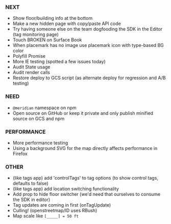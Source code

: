 ### NEXT

- Show floor/building info at the bottom
- Make a new hidden page with copy/paste API code
- Try having someone else on the team dogfooding the SDK in the Editor (tag monitoring page)
- Touch BROKEN on Surface Book
- When placemark has no image use placemark icon with type-based BG color
- Polyfill Promise
- More IE testing (spotted a few issues today)
- Audit State usage
- Audit render calls
- Restore deploy to GCS script (as alternate deploy for regression and A/B testing)

### NEED

- `@meridian` namespace on npm
- Open source on GitHub or keep it private and only publish minified source on
  GCS and npm

### PERFORMANCE

- More performance testing
- Using a background SVG for the map directly affects performance in Firefox

### OTHER

- (like tags app) add 'controlTags' to tag options (to show control tags, defaults to false)
- (like tags app) add location switching functionality
- Add prop to hide floor switcher (we'd need that ourselves to consume the SDK in editor)
- Tag updates are coming in first (onTagUpdate)
- Culling! (openstreetmap/ID uses RBush)
- Map scale like `[_____] = 50 ft`
